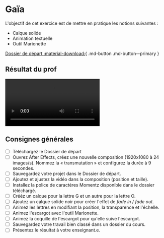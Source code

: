 # Gaïa

L'objectif de cet exercice est de mettre en pratique les notions suivantes : 

* Calque solide
* Animation textuelle
* Outil Marionette

[Dossier de départ :material-download:](./gaia.zip){ .md-button .md-button--primary }

## Résultat du prof

![type:video](./gaia.mp4) 

## Consignes générales

- [ ] Téléchargez le Dossier de départ
- [ ] Ouvrez After Effects, créez une nouvelle composition (1920x1080 à 24 images/s). Nommez la « transmutation » et configurez la durée à 9 secondes. 
- [ ] Sauvegardez votre projet dans le Dossier de départ.
- [ ] Ajoutez et ajustez la vidéo dans la composition (position et taille).
- [ ] Installez la police de caractères Momentz disponible dans le dossier téléchargé.
- [ ] Crééz un calque pour la lettre G et un autre pour la lettre O.
- [ ] Ajoutez un calque solide noir pour créer l'effet de _fade in_ / _fade out_.
- [ ] Animez les lettres en modifiant la position, la transparence et l'échelle.
- [ ] Animez l'escargot avec l'outil Marionette.
- [ ] Animez la coquille de l'escargot pour qu'elle suive l'escargot.
- [ ] Sauvegardez votre travail bien classé dans un dossier du cours.
- [ ] Présentez le résultat à votre enseignant.e.
